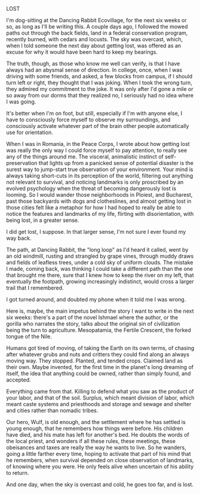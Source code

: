 LOST

I'm dog-sitting at the Dancing Rabbit Ecovillage, for the next six weeks or so, as long as I'll be writing this. A couple days ago, I followed the mowed paths out through the back fields, land in a federal conservation program, recently burned, with cedars and locusts. The sky was overcast, which, when I told someone the next day about getting lost, was offered as an excuse for why it would have been hard to keep my bearings.

The truth, though, as those who know me well can verify, is that I have always had an abysmal sense of direction. In college, once, when I was driving with some friends, and asked, a few blocks from campus, if I should turn left or right, they thought that I was joking. When I took the wrong turn, they admired my commitment to the joke. It was only after I'd gone a mile or so away from our dorms that they realized no, I seriously had no idea where I was going.

It's better when I'm on foot, but still, especially if I'm with anyone else, I have to consciously force myself to observe my surroundings, and consciously activate whatever part of the brain other people automatically use for orientation.

When I was in Romania, in the Peace Corps, I wrote about how getting lost was really the only way I could force myself to pay attention, to really see any of the things around me. The visceral, animalistic instinct of self-preservation that lights up from a panicked sense of potential disaster is the surest way to jump-start true observation of your environment. Your mind is always taking short-cuts in its perception of the world, filtering out anything not relevant to survival, and noticing landmarks is only proscribed by an evolved psychology when the threat of becoming dangerously lost is looming. So I would wander those neighborhoods in Ploiest, and Bucharest, past those backyards with dogs and clotheslines, and almost getting lost in those cities felt like a metaphor for how I had hoped to really be able to notice the features and landmarks of my life, flirting with disorientation, with being lost, in a greater sense.

I did get lost, I suppose. In that larger sense, I'm not sure I ever found my way back.

The path, at Dancing Rabbit, the "long loop" as I'd heard it called, went by an old windmill, rusting and strangled by grape vines, through muddy draws and fields of leafless trees, under a cold sky of uniform clouds. The mistake I made, coming back, was thinking I could take a different path than the one that brought me there, sure that I knew how to keep the river on my left, that eventually the footpath, growing increasingly indistinct, would cross a larger trail that I remembered.

I got turned around, and doubted my phone when it told me I was wrong.

Here is, maybe, the main impetus behind the story I want to write in the next six weeks: there's a part of the novel Ishmael where the author, or the gorilla who narrates the story, talks about the original sin of civilization being the turn to agriculture. Mesopatamia, the Fertile Crescent, the forked tongue of the Nile.

Humans got tired of moving, of taking the Earth on its own terms, of chasing after whatever grubs and nuts and critters they could find along an always moving way. They stopped. Planted, and tended crops. Claimed land as their own. Maybe invented, for the first time in the planet's long dreaming of itself, the idea that anything could be owned, rather than simply found, and accepted.

Everything came from that. Killing to defend what you saw as the product of your labor, and that of the soil. Surplus, which meant division of labor, which meant caste systems and priesthoods and storage and sewage and shelter and cities rather than nomadic tribes.

Our hero, Wulf, is old enough, and the settlement where he has settled is young enough, that he remembers how things were before. His children have died, and his mate has left for another's bed. He doubts the words of the local priest, and wonders if all these rules, these meetings, these obeisances and taxes are really the way he wants to live. So he wanders, going a little farther every time, hoping to activate that part of his mind that he remembers, when survival depended on close observation of landmarks, of knowing where you were. He only feels alive when uncertain of his ability to return.

And one day, when the sky is overcast and cold, he goes too far, and is lost.

